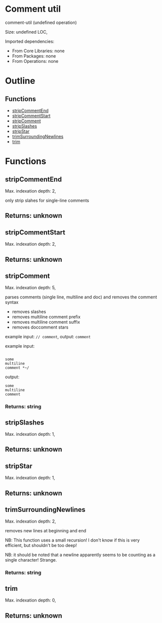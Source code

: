 # Comment util

comment-util (undefined operation)

Size: undefined LOC, 
 
Imported dependencies:

- From Core Libraries: none
- From Packages: none
- From Operations: none

# Outline

## Functions

- [stripCommentEnd](#stripCommentEnd)
- [stripCommentStart](#stripCommentStart)
- [stripComment](#stripComment)
- [stripSlashes](#stripSlashes)
- [stripStar](#stripStar)
- [trimSurroundingNewlines](#trimSurroundingNewlines)
- [trim](#trim)



# Functions

## stripCommentEnd

Max. indexation depth: 2, 

only strip slahes for single-line comments

## Returns: unknown

## stripCommentStart

Max. indexation depth: 2, 



## Returns: unknown

## stripComment

Max. indexation depth: 5, 

parses comments (single line, multiline and doc) and removes the comment syntax

- removes slashes
- removes multiline comment prefix
- removes multiline comment suffix
- removes doccomment stars

example input: `// comment`, output: `comment`

example input:
```

some
multiline
comment *~/
```
output:
```
some
multiline
comment
```

### Returns: string







## stripSlashes

Max. indexation depth: 1, 



## Returns: unknown

## stripStar

Max. indexation depth: 1, 



## Returns: unknown

## trimSurroundingNewlines

Max. indexation depth: 2, 

removes new lines at beginning and end

NB: This function uses a small recursion! I don't know if this is very efficient, but shouldn't be too deep!

NB: it should be noted that a newline apparently seems to be counting as a single character! Strange.

### Returns: string







## trim

Max. indexation depth: 0, 



## Returns: unknown

